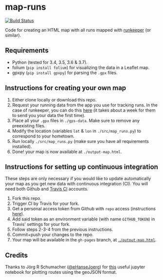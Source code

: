 # map-runs

[![Build Status](https://travis-ci.org/BenjaSanchez/map-runs.svg?branch=master)](https://travis-ci.org/BenjaSanchez/map-runs)

Code for creating an HTML map with all runs mapped with [runkeeper](http://runkeeper.com) (or similar).

## Requirements

* Python (tested for 3.4, 3.5, 3.6 & 3.7).
* folium (`pip install folium`) for visualizing the data in a Leaflet map.
* gpxpy (`pip install gpxpy`) for parsing the `.gpx` files.

## Instructions for creating your own map

1. Either clone locally or download this repo.
2. Request your running data from the app you use for tracking runs. In the case of runkeeper, you can do this [here](https://runkeeper.com/exportData) (it takes about a week for them to send you your data the first time).
3. Place all your `.gpx` files in `./gps-data`. Make sure to remove any preexisting files.
4. Modify the location (variables `lat` & `lon` in `./src/map_runs.py`) to correspond to your hometown.
5. Run locally `./src/map_runs.py` (make sure you have all requirements installed).
6. Done! your map is now available at `./output-map.html`.

## Instructions for setting up continuous integration

These steps are only necessary if you would like to update automatically your map as you get new data with continuous integration (CI). You will need both Github and [Travis CI](https://travis-ci.org) accounts.

1. Fork this repo.
2. Trigger CI by Travis for your fork.
3. Get a personal access token from Github with `repo` access (instructions [here](https://help.github.com/en/articles/creating-a-personal-access-token-for-the-command-line)).
4. Add said token as an environment variable (with name `GITHUB_TOKEN`) in Travis' settings for your fork.
5. Follow steps 2-3-4 from the previous instructions.
6. Commit+push your changes to the repo.
7. Your map will be available in the `gh-pages` branch, at [`./output-map.html`](https://benjasanchez.github.io/map-runs/output-map.html).

## Credits

Thanks to Jörg R Schumacher ([@eHanseJoerg](https://github.com/eHanseJoerg)) for [this](https://nbviewer.jupyter.org/github/eHanseJoerg/folium/blob/master/examples/Highlight_Function.ipynb) useful jupyter notebook for plotting routes using the geoJSON format.
